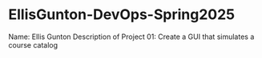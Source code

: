 # EllisGunton-DevOps-Spring2025
Name: Ellis Gunton
Description of Project 01: Create a GUI that simulates a course catalog